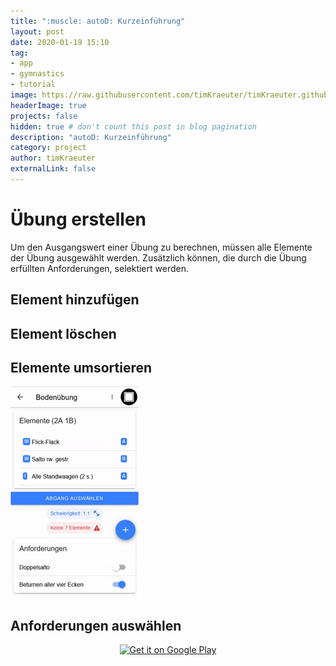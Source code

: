 ```yaml
---
title: ":muscle: autoD: Kurzeinführung"
layout: post
date: 2020-01-19 15:10
tag:
- app
- gymnastics
- tutorial
image: https://raw.githubusercontent.com/timKraeuter/timKraeuter.github.io/master/assets/images/playstore_icon.png
headerImage: true
projects: false
hidden: true # don't count this post in blog pagination
description: "autoD: Kurzeinführung"
category: project
author: timKraeuter
externalLink: false
---
```


# Übung erstellen
Um den Ausgangswert einer Übung zu berechnen, müssen alle Elemente der Übung ausgewählt werden. Zusätzlich können, die durch die Übung erfüllten Anforderungen, selektiert werden.
## Element hinzufügen

## Element löschen

## Elemente umsortieren

![Drag & Drop von Elementen](https://raw.githubusercontent.com/timKraeuter/timKraeuter.github.io/tutorials/assets/images/tutorial/switch_de.gif)

## Anforderungen auswählen

<div class="breaker"></div>

<div style="text-align:center">
<a href='https://play.google.com/store/apps/details?id=de.tk.autoD&pcampaignid=pcampaignidMKT-Other-global-all-co-prtnr-py-PartBadge-Mar2515-1'><img alt='Get it on Google Play' src='https://play.google.com/intl/en_us/badges/static/images/badges/en_badge_web_generic.png'/></a>
</div>
